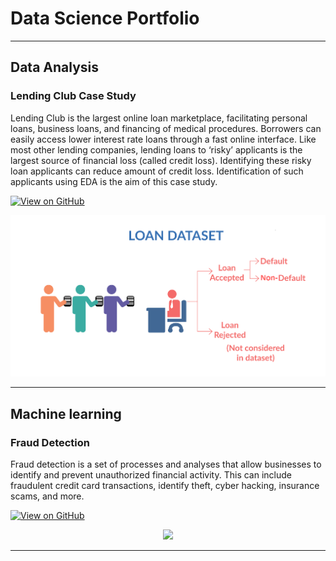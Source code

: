 # Data Science Portfolio
---
## Data Analysis

### Lending Club Case Study

Lending Club is the largest online loan marketplace, facilitating personal loans, business loans, and financing of medical procedures. Borrowers can easily access lower interest rate loans through a fast online interface. Like most other lending companies, lending loans to ‘risky’ applicants is the largest source of financial loss (called credit loss). Identifying these risky loan applicants can reduce amount of credit loss. Identification of such applicants using EDA is the aim of this case study.
 
[![View on GitHub](https://img.shields.io/badge/GitHub-View_on_GitHub-blue?logo=GitHub)](https://github.com/mallikarjuna-manne/LendingClubCaseStudy)

<center><img src="images/Loan_image.png"/></center>


---
## Machine learning

### Fraud Detection

Fraud detection is a set of processes and analyses that allow businesses to identify and prevent unauthorized financial activity. This can include fraudulent credit card transactions, identify theft, cyber hacking, insurance scams, and more.

[![View on GitHub](https://img.shields.io/badge/GitHub-View_on_GitHub-blue?logo=GitHub)](https://github.com/mallikarjuna-manne/fraud_detection)

<center><img src="images/fraud_detection.jpg"/></center>

---




